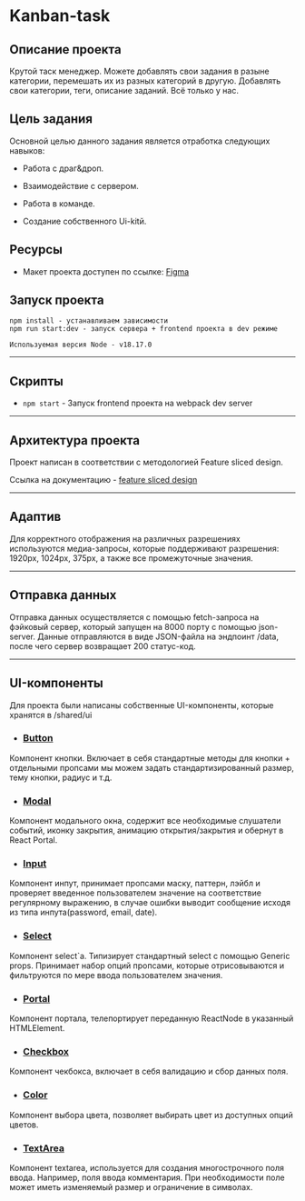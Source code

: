 # Kanban-task

## Описание проекта

Крутой таск менеджер. Можете добавлять свои задания в разыне категории, перемешать их из разных категорий в другую. Добавлять свои категории, теги, описание заданий. Всё только у нас.

## Цель задания

Основной целью данного задания является отработка следующих навыков:
- Работа с драг&дроп.


- Взаимодействие с сервером.


- Работа в команде.

- Создание собственного Ui-kitй.


## Ресурсы

- Макет проекта доступен по ссылке: [Figma](https://www.figma.com/file/DcFh9tfdnGkUQbMQux3kzT/Kanban-Стажеры-Front-3-неделя?type=design&node-id=1-2457&mode=design&t=8XUcPhLrmtMDSxEh-0)

## Запуск проекта

```
npm install - устанавливаем зависимости
npm run start:dev - запуск сервера + frontend проекта в dev режиме

Используемая версия Node - v18.17.0
```

----

## Скрипты

- `npm start` - Запуск frontend проекта на webpack dev server

----

## Архитектура проекта

Проект написан в соответствии с методологией Feature sliced design.

Ссылка на документацию - [feature sliced design](https://feature-sliced.design/docs/get-started/tutorial)

----

## Адаптив

Для корректного отображения на различных разрешениях используются медиа-запросы, которые поддерживают разрешения:
1920px, 1024px, 375px, а также все промежуточные значения.

----

## Отправка данных

Отправка данных осуществляется с помощью fetch-запроса на фэйковый сервер, который запущен на 8000 порту с помощью
json-server. Данные отправляются в виде JSON-файла на эндпоинт /data, после чего сервер возвращает 200 статус-код.

----

## UI-компоненты

Для проекта были написаны собственные UI-компоненты, которые хранятся в /shared/ui

- ### [Button](/src/shared/ui/Button)

Компонент кнопки. Включает в себя стандартные методы для кнопки + отдельными пропсами
мы можем задать стандартизированный размер, тему кнопки, радиус и т.д.

- ### [Modal](/src/shared/ui/Modal)

Компонент модального окна, содержит все необходимые слушатели событий, иконку закрытия,
анимацию открытия/закрытия и обернут в React Portal.

- ### [Input](/src/shared/ui/Input)

Компонент инпут, принимает пропсами маску, паттерн, лэйбл и проверяет введенное пользователем значение на соответствие
регулярному выражению, в случае ошибки выводит сообщение исходя из типа инпута(password, email, date).

- ### [Select](/src/shared/ui/Select)

Компонент select`a. Типизирует стандартный select с помощью Generic props. Принимает набор опций пропсами, которые 
отрисовываются и фильтруются по мере ввода пользователем значения.

- ### [Portal](/src/shared/ui/Portal)

Компонент портала, телепортирует переданную ReactNode в указанный HTMLElement.

- ### [Checkbox](/src/shared/ui/Checkbox)

Компонент чекбокса, включает в себя валидацию и сбор данных поля.

- ### [Color](/src/shared/ui/Color)

Компонент выбора цвета, позволяет выбирать цвет из доступных опций цветов.

- ### [TextArea](/src/shared/ui/TextArea)

Компонент textarea, используется для создания многострочного поля ввода. Например, поля ввода комментария. 
При необходимости поле может иметь изменяемый размер и ограничение в символах.
